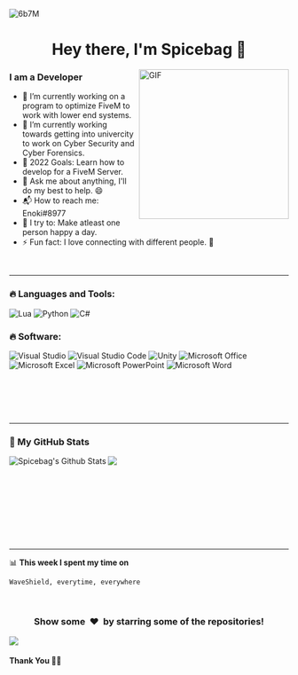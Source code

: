 ![6b7M](https://user-images.githubusercontent.com/94927382/155769625-8b03ea88-df9f-4b71-b721-eee2c75cda39.gif)

  
<p>
  <h1 align="center"><b>Hey there, I'm Spicebag 👋</b></h1>
</p>

<img align="right" height="270px" alt="GIF" src="https://user-images.githubusercontent.com/94927382/155770036-1bd1fc79-00ba-48af-8e0a-1b2845e59fd7.gif" />

### I am a Developer
- 🔭 I’m currently working on a program to optimize FiveM to work with lower end systems.
- 🌱 I’m currently working towards getting into univercity to work on Cyber Security and Cyber Forensics.
- 🥅 2022 Goals: Learn how to develop for a FiveM Server.
- 💬 Ask me about anything, I'll do my best to help. :smile:
- 📬 How to reach me: Enoki#8977
- 🧗 I try to: Make atleast one person happy a day.
- ⚡ Fun fact: I love connecting with different people. :raised_hands:

<br>


---
### 🔥 Languages and Tools: 
![Lua](https://img.shields.io/badge/lua-%232C2D72.svg?style=for-the-badge&logo=lua&logoColor=white)
![Python](https://img.shields.io/badge/python-3670A0?style=for-the-badge&logo=python&logoColor=ffdd54)
![C#](https://img.shields.io/badge/c%23-%23239120.svg?style=for-the-badge&logo=c-sharp&logoColor=white)

### 🔥 Software: 
![Visual Studio](https://img.shields.io/badge/Visual%20Studio-5C2D91.svg?style=for-the-badge&logo=visual-studio&logoColor=white)
![Visual Studio Code](https://img.shields.io/badge/Visual%20Studio%20Code-0078d7.svg?style=for-the-badge&logo=visual-studio-code&logoColor=white)
![Unity](https://img.shields.io/badge/unity-%23000000.svg?style=for-the-badge&logo=unity&logoColor=white)
![Microsoft Office](https://img.shields.io/badge/Microsoft_Office-D83B01?style=for-the-badge&logo=microsoft-office&logoColor=white)
![Microsoft Excel](https://img.shields.io/badge/Microsoft_Excel-217346?style=for-the-badge&logo=microsoft-excel&logoColor=white)
![Microsoft PowerPoint](https://img.shields.io/badge/Microsoft_PowerPoint-B7472A?style=for-the-badge&logo=microsoft-powerpoint&logoColor=white)
![Microsoft Word](https://img.shields.io/badge/Microsoft_Word-2B579A?style=for-the-badge&logo=microsoft-word&logoColor=white)

<br>
<br>
<br>
<br>

---
### 🔴 My GitHub Stats

  <img align="left" src="https://github-readme-stats.vercel.app/api?username=spicebag&show_icons=true&title_color=fff&icon_color=79ff97&text_color=efefef&bg_color=24292e" alt="Spicebag's Github Stats">

  <img align="left" src="https://github-readme-stats.vercel.app/api/top-langs/?username=spicebag&show_icons=true&hide_border=true&theme=radical">

</br></br></br></br></br></br></br></br></br>

---
📊 **This week I spent my time on**
<!--START_SECTION:waka-->
```text
WaveShield, everytime, everywhere
```
<!--END_SECTION:waka-->

<br>

<div align="center">
<h3 align="center">Show some &nbsp;❤️&nbsp; by starring some of the repositories!</h3>
</div><img src="https://github.com/punitkmryh/punitkmryh/blob/master/wave.svg" />

#### Thank You 🙏🏼
